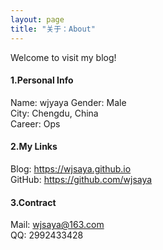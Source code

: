 ```yaml
---
layout: page
title: "关于：About"
---
```

Welcome to visit my blog!

#### 1.Personal Info
Name: wjyaya
Gender: Male  
City: Chengdu, China  
Career: Ops

#### 2.My Links
Blog: <https://wjsaya.github.io>  
GitHub: <https://github.com/wjsaya>  


#### 3.Contract
Mail: wjsaya@163.com   
QQ: 2992433428  


